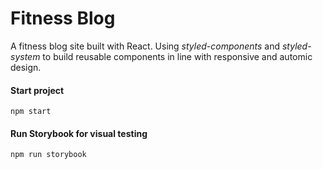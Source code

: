 # Fitness Blog

A fitness blog site built with React. Using _styled-components_ and _styled-system_ to build reusable components in line with responsive and automic design.

#### Start project

`npm start`

#### Run Storybook for visual testing

`npm run storybook`
